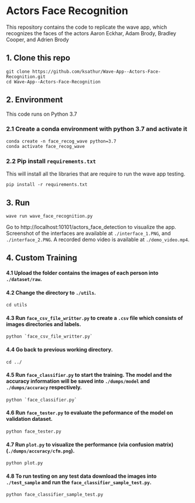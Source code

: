 # Actors Face Recognition
This repository contains the code to replicate the wave app, which recognizes the faces of the actors Aaron Eckhar, Adam Brody, Bradley Cooper, and Adrien Brody

## 1. Clone this repo
```
git clone https://github.com/ksathur/Wave-App--Actors-Face-Recognition.git
cd Wave-App--Actors-Face-Recognition
```
## 2. Environment
This code runs on Python 3.7
### 2.1 Create a conda environment with python 3.7 and activate it
```
conda create -n face_recog_wave python=3.7
conda activate face_recog_wave
```
### 2.2 Pip install `requirements.txt`
This will install all the libraries that are require to run the wave app testing.
```
pip install -r requirements.txt
```
## 3. Run
```
wave run wave_face_recognition.py
```
Go to http://localhost:10101/actors_face_detection to visualize the app.
Screenshot of the interfaces are available at `./interface_1.PNG`, and `./interface_2.PNG`.
A recorded demo video is available at `./demo_video.mp4`.

## 4. Custom Training
#### 4.1 Upload the folder contains the images of each person into `./dataset/raw`.
#### 4.2 Change the directory to `./utils`.
```
cd utils
```
#### 4.3 Run `face_csv_file_writter.py` to create a `.csv` file which consists of images directories and labels.
```
python `face_csv_file_writter.py`
```
#### 4.4 Go back to previous working directory.
```
cd ../
```
#### 4.5 Run `face_classifier.py` to start the training. The model and the accuracy information will be saved into `./dumps/model` and `./dumps/accuracy` respectively.
```
python `face_classifier.py`
```
#### 4.6 Run `face_tester.py` to evaluate the peformance of the model on validation dataset.
```
python face_tester.py
```
#### 4.7 Run `plot.py` to visualize the performance (via confusion matrix) (`./dumps/accuracy/cfm.png`).
```
python plot.py
```
#### 4.8 To run testing on any test data download the images into `./test_sample` and run the `face_classifier_sample_test.py`.
```
python face_classifier_sample_test.py
```
